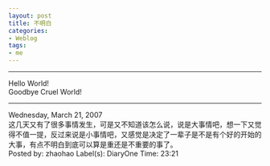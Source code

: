 ```yaml
---
layout: post
title: 不明白
categories:
- Weblog
tags:
- me
---
```

**********
Hello World!    
Goodbye Cruel World!
**********
Wednesday, March 21, 2007    
这几天又有了很多事情发生，可是又不知道该怎么说，说是大事情吧，想一下又觉得不值一提，反过来说是小事情吧，又感觉是决定了一辈子是不是有个好的开始的大事，有点不明白到底可以算是重还是不重要的事了。    
Posted by: zhaohao Label(s): DiaryOne Time: 23:21 